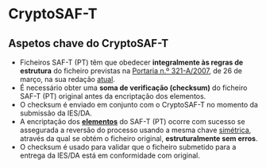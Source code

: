 # CryptoSAF-T

## Aspetos chave do CryptoSAF-T

* Ficheiros SAF-T \(PT\) têm que obedecer **integralmente às regras de estrutura** do ficheiro previstas na [Portaria n.º 321-A/2007](https://dre.pt/web/guest/pesquisa/-/search/664305/details/normal?l=1), de 26 de março, na sua redação [atual](https://info.portaldasfinancas.gov.pt/pt/apoio_contribuinte/SAFT_PT/Paginas/news-saf-t-pt.aspx).
* É necessário obter uma **soma de verificação \(checksum\)** do ficheiro SAF-T \(PT\) original antes da encriptação dos elementos.
* O checksum é enviado em conjunto com o CryptoSAF-T no momento da submissão da IES/DA.
* A encriptação dos [**elementos**](elementos.md) do SAF-T \(PT\) ocorre com sucesso se assegurada a reversão do processo usando a mesma chave [simétrica](../../conceito.md#o-que-vai-acontecer), através da qual se obtém o ficheiro original, **estruturalmente sem erros**.
* O checksum é usado para validar que o ficheiro submetido para a entrega da IES/DA está em conformidade com original.

